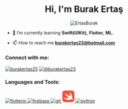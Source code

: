 <h1 align="center">Hi, I'm Burak Ertaş</h1>

<p align="center"> <img src="https://komarev.com/ghpvc/?username=ErtasBurak&label=Profile%20views&color=00a8e0&style=flat" alt="ErtasBurak" /> </p>

- 🌱 I’m currently learning **Swift(UIKit),** **Flutter,** **ML.**

- 📫 How to reach me **burakertas23@hotmail.com**

<h3 align="left">Connect with me:</h3>
<p align="left">
<a href="https://linkedin.com/in/burakertas25" target="blank"><img align="center" src="https://raw.githubusercontent.com/rahuldkjain/github-profile-readme-generator/master/src/images/icons/Social/linked-in-alt.svg" alt="burakertas25" height="30" width="40" /></a>
<a href="https://medium.com/@burakertas23" target="blank"><img align="center" src="https://raw.githubusercontent.com/rahuldkjain/github-profile-readme-generator/master/src/images/icons/Social/medium.svg" alt="@burakertas23" height="30" width="40" /></a>
</p>

<h3 align="left">Languages and Tools:</h3>
<p align="left"> <a href="https://flutter.dev" target="_blank" rel="noreferrer"> <img src="https://www.vectorlogo.zone/logos/flutterio/flutterio-icon.svg" alt="flutterio" width="40" height="40"/> </a> <a href="https://firebase.google.com/" target="_blank" rel="noreferrer"> <img src="https://www.vectorlogo.zone/logos/firebase/firebase-icon.svg" alt="firebase" width="40" height="40"/> </a> <a href="https://git-scm.com/" target="_blank" rel="noreferrer"> <img src="https://www.vectorlogo.zone/logos/git-scm/git-scm-icon.svg" alt="git" width="40" height="40"/> </a> <a href="https://developer.apple.com/swift/" target="_blank" rel="noreferrer"> <img src="https://raw.githubusercontent.com/devicons/devicon/master/icons/swift/swift-original.svg" alt="swift" width="40" height="40"/> </a>  <a href="https://www.python.org" target="_blank" rel="noreferrer"> <img src="https://www.vectorlogo.zone/logos/python/python-icon.svg" alt="python" width="40" height="40"/> </a>  </p>

